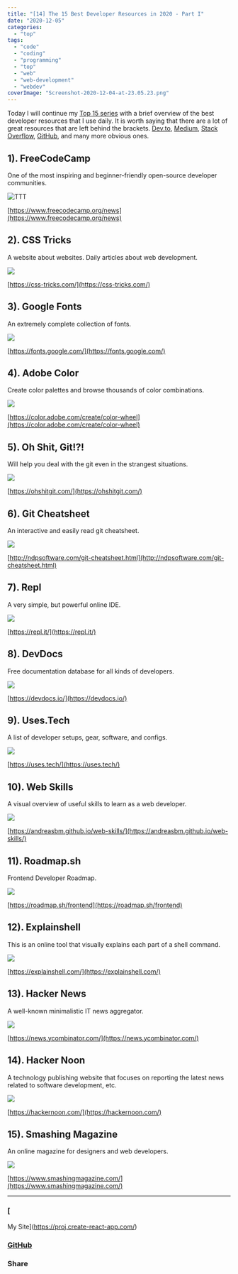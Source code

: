 ```yaml
---
title: "[14] The 15 Best Developer Resources in 2020 - Part I"
date: "2020-12-05"
categories:
  - "top"
tags:
  - "code"
  - "coding"
  - "programming"
  - "top"
  - "web"
  - "web-development"
  - "webdev"
coverImage: "Screenshot-2020-12-04-at-23.05.23.png"
---
```


Today I will continue my [Top 15 series](https://create-react-app.com/tag/top/) with a brief overview of the best developer resources that I use daily. It is worth saying that there are a lot of great resources that are left behind the brackets. [Dev.to](https://dev.to/villivald), [Medium](https://create-react-app.medium.com/), [Stack Overflow](https://stackoverflow.com/), [GitHub](https://github.com/villivald), and many more obvious ones.

## 1). FreeCodeCamp

One of the most inspiring and beginner-friendly open-source developer communities.

![TTT](images/Screenshot-2020-12-04-at-23.07.39-1024x511.png)

[https://www.freecodecamp.org/news](https://www.freecodecamp.org/news)

## 2). CSS Tricks

A website about websites. Daily articles about web development.

![](images/Screenshot-2020-12-04-at-23.09.01-1024x522.png)

[https://css-tricks.com/](https://css-tricks.com/)

## 3). Google Fonts

An extremely complete collection of fonts.

![](images/Screenshot-2020-12-04-at-23.09.21-1024x509.png)

[https://fonts.google.com/](https://fonts.google.com/)

## 4). Adobe Color

Create color palettes and browse thousands of color combinations.

![](images/Screenshot-2020-12-04-at-23.09.49-1024x487.png)

[https://color.adobe.com/create/color-wheel](https://color.adobe.com/create/color-wheel)

## 5). Oh Shit, Git!?!

Will help you deal with the git even in the strangest situations.

![](images/Screenshot-2020-12-04-at-23.10.17-1024x941.png)

[https://ohshitgit.com/](https://ohshitgit.com/)

## 6). Git Cheatsheet

An interactive and easily read git cheatsheet.

![](images/Screenshot-2020-12-04-at-23.10.53-1024x530.png)

[http://ndpsoftware.com/git-cheatsheet.html](http://ndpsoftware.com/git-cheatsheet.html)

## 7). Repl

A very simple, but powerful online IDE.

![](images/Screenshot-2020-12-04-at-23.11.43-1024x659.png)

[https://repl.it/](https://repl.it/)

## 8). DevDocs

Free documentation database for all kinds of developers.

![](images/Screenshot-2020-12-04-at-23.12.36-1024x582.png)

[https://devdocs.io/](https://devdocs.io/)

## 9). Uses.Tech

A list of developer setups, gear, software, and configs.

![](images/Screenshot-2020-12-04-at-23.13.17-1024x514.png)

[https://uses.tech/](https://uses.tech/)

## 10). Web Skills

A visual overview of useful skills to learn as a web developer.

![](images/Screenshot-2020-12-04-at-23.05.23-1-1024x516.png)

[https://andreasbm.github.io/web-skills/](https://andreasbm.github.io/web-skills/)

## 11). Roadmap.sh

Frontend Developer Roadmap.

![](images/Screenshot-2020-12-04-at-23.14.11-1024x725.png)

[https://roadmap.sh/frontend](https://roadmap.sh/frontend)

## 12). Explainshell

This is an online tool that visually explains each part of a shell command.

![](images/Screenshot-2020-12-04-at-23.14.36-1024x614.png)

[https://explainshell.com/](https://explainshell.com/)

## 13). Hacker News

A well-known minimalistic IT news aggregator.

![](images/Screenshot-2020-12-04-at-23.15.16-979x1024.png)

[https://news.ycombinator.com/](https://news.ycombinator.com/)

## 14). Hacker Noon

A technology publishing website that focuses on reporting the latest news related to software development, etc.

![](images/Screenshot-2020-12-04-at-23.15.39-1024x507.png)

[https://hackernoon.com/](https://hackernoon.com/)

## 15). Smashing Magazine

An online magazine for designers and web developers.

![](images/Screenshot-2020-12-04-at-23.15.58-1024x509.png)

[https://www.smashingmagazine.com/](https://www.smashingmagazine.com/)

---

### [

My Site](https://proj.create-react-app.com/)

### [GitHub](https://github.com/villivald)

### Share

<script src="https://yastatic.net/share2/share.js"></script>
